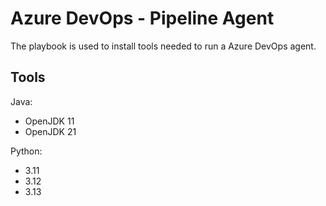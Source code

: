 
# Azure DevOps - Pipeline Agent

The playbook is used to install tools needed to run a Azure DevOps agent.

## Tools

Java:
- OpenJDK 11
- OpenJDK 21

Python:
- 3.11
- 3.12
- 3.13
